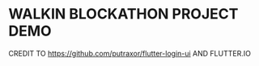# WALKIN BLOCKATHON PROJECT DEMO

CREDIT TO https://github.com/putraxor/flutter-login-ui AND FLUTTER.IO


